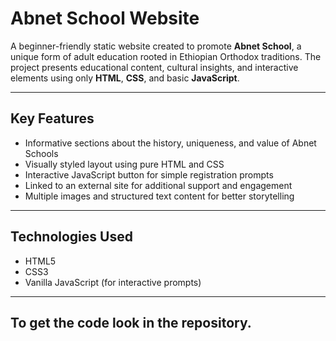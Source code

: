 # Abnet School Website

A beginner-friendly static website created to promote **Abnet School**, a unique form of adult education rooted in Ethiopian Orthodox traditions. The project presents educational content, cultural insights, and interactive elements using only **HTML**, **CSS**, and basic **JavaScript**.

---

## Key Features

- Informative sections about the history, uniqueness, and value of Abnet Schools  
- Visually styled layout using pure HTML and CSS  
- Interactive JavaScript button for simple registration prompts  
- Linked to an external site for additional support and engagement  
- Multiple images and structured text content for better storytelling

---

## Technologies Used

- HTML5  
- CSS3  
- Vanilla JavaScript (for interactive prompts)

---

## To get the code look in the repository.
